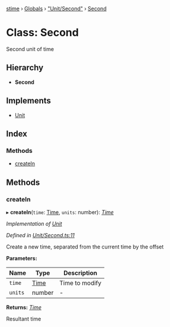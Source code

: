 [stime](../README.md) › [Globals](../globals.md) › ["Unit/Second"](../modules/_unit_second_.md) › [Second](_unit_second_.second.md)

# Class: Second

Second unit of time

## Hierarchy

* **Second**

## Implements

* [Unit](../interfaces/_unit_.unit.md)

## Index

### Methods

* [createIn](_unit_second_.second.md#createin)

## Methods

###  createIn

▸ **createIn**(`time`: [Time](_time_.time.md), `units`: number): *[Time](_time_.time.md)*

*Implementation of [Unit](../interfaces/_unit_.unit.md)*

*Defined in [Unit/Second.ts:11](https://github.com/TerenceJefferies/STime/blob/b69ea6e/src/Unit/Second.ts#L11)*

Create a new time, separated from the current time by the offset

**Parameters:**

Name | Type | Description |
------ | ------ | ------ |
`time` | [Time](_time_.time.md) | Time to modify |
`units` | number | - |

**Returns:** *[Time](_time_.time.md)*

Resultant time
